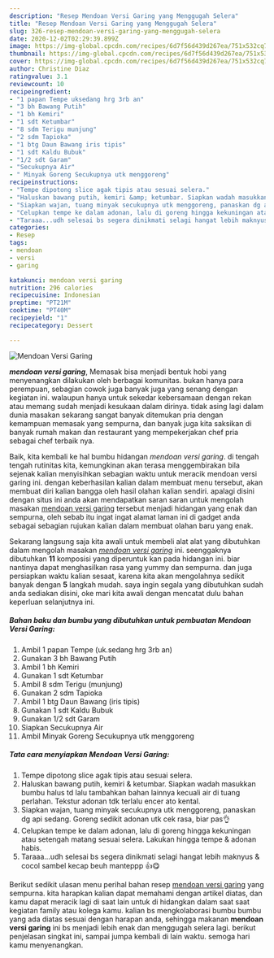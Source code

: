 ```yaml
---
description: "Resep Mendoan Versi Garing yang Menggugah Selera"
title: "Resep Mendoan Versi Garing yang Menggugah Selera"
slug: 326-resep-mendoan-versi-garing-yang-menggugah-selera
date: 2020-12-02T02:29:39.899Z
image: https://img-global.cpcdn.com/recipes/6d7f56d439d267ea/751x532cq70/mendoan-versi-garing-foto-resep-utama.jpg
thumbnail: https://img-global.cpcdn.com/recipes/6d7f56d439d267ea/751x532cq70/mendoan-versi-garing-foto-resep-utama.jpg
cover: https://img-global.cpcdn.com/recipes/6d7f56d439d267ea/751x532cq70/mendoan-versi-garing-foto-resep-utama.jpg
author: Christine Diaz
ratingvalue: 3.1
reviewcount: 10
recipeingredient:
- "1 papan Tempe uksedang hrg 3rb an"
- "3 bh Bawang Putih"
- "1 bh Kemiri"
- "1 sdt Ketumbar"
- "8 sdm Terigu munjung"
- "2 sdm Tapioka"
- "1 btg Daun Bawang iris tipis"
- "1 sdt Kaldu Bubuk"
- "1/2 sdt Garam"
- "Secukupnya Air"
- " Minyak Goreng Secukupnya utk menggoreng"
recipeinstructions:
- "Tempe dipotong slice agak tipis atau sesuai selera."
- "Haluskan bawang putih, kemiri &amp; ketumbar. Siapkan wadah masukkan bumbu halus td lalu tambahkan bahan lainnya kecuali air di tuang perlahan. Tekstur adonan tdk terlalu encer ato kental."
- "Siapkan wajan, tuang minyak secukupnya utk menggoreng, panaskan dg api sedang. Goreng sedikit adonan utk cek rasa, biar pas👌"
- "Celupkan tempe ke dalam adonan, lalu di goreng hingga kekuningan atau setengah matang sesuai selera. Lakukan hingga tempe &amp; adonan habis."
- "Taraaa...udh selesai bs segera dinikmati selagi hangat lebih maknyus &amp; cocol sambel kecap beuh manteppp 👍😋"
categories:
- Resep
tags:
- mendoan
- versi
- garing

katakunci: mendoan versi garing 
nutrition: 296 calories
recipecuisine: Indonesian
preptime: "PT21M"
cooktime: "PT40M"
recipeyield: "1"
recipecategory: Dessert

---
```



![Mendoan Versi Garing](https://img-global.cpcdn.com/recipes/6d7f56d439d267ea/751x532cq70/mendoan-versi-garing-foto-resep-utama.jpg)

<b><i>mendoan versi garing</i></b>, Memasak bisa menjadi bentuk hobi yang menyenangkan dilakukan oleh berbagai komunitas. bukan hanya para perempuan, sebagian cowok juga banyak juga yang senang dengan kegiatan ini. walaupun hanya untuk sekedar kebersamaan dengan rekan atau memang sudah menjadi kesukaan dalam dirinya. tidak asing lagi dalam dunia masakan sekarang sangat banyak ditemukan pria dengan kemampuan memasak yang sempurna, dan banyak juga kita saksikan di banyak rumah makan dan restaurant yang mempekerjakan chef pria sebagai chef terbaik nya.

Baik, kita kembali ke hal bumbu hidangan <i>mendoan versi garing</i>. di tengah tengah rutinitas kita, kemungkinan akan terasa menggembirakan bila sejenak kalian menyisihkan sebagian waktu untuk meracik mendoan versi garing ini. dengan keberhasilan kalian dalam membuat menu tersebut, akan membuat diri kalian bangga oleh hasil olahan kalian sendiri. apalagi disini dengan situs ini anda akan mendapatkan saran saran untuk mengolah masakan <u>mendoan versi garing</u> tersebut menjadi hidangan yang enak dan sempurna, oleh sebab itu ingat ingat alamat laman ini di gadget anda sebagai sebagian rujukan kalian dalam membuat olahan baru yang enak.




Sekarang langsung saja kita awali untuk membeli alat alat yang dibutuhkan dalam mengolah masakan <u><i>mendoan versi garing</i></u> ini. seenggaknya dibutuhkan <b>11</b> komposisi yang diperuntuk kan pada hidangan ini. biar nantinya dapat menghasilkan rasa yang yummy dan sempurna. dan juga persiapkan waktu kalian sesaat, karena kita akan mengolahnya sedikit banyak dengan <b>5</b> langkah mudah. saya ingin segala yang dibutuhkan sudah anda sediakan disini, oke mari kita awali dengan mencatat dulu bahan keperluan selanjutnya ini.

<!--inarticleads1-->

##### Bahan baku dan bumbu yang dibutuhkan untuk pembuatan Mendoan Versi Garing:

1. Ambil 1 papan Tempe (uk.sedang hrg 3rb an)
1. Gunakan 3 bh Bawang Putih
1. Ambil 1 bh Kemiri
1. Gunakan 1 sdt Ketumbar
1. Ambil 8 sdm Terigu (munjung)
1. Gunakan 2 sdm Tapioka
1. Ambil 1 btg Daun Bawang (iris tipis)
1. Gunakan 1 sdt Kaldu Bubuk
1. Gunakan 1/2 sdt Garam
1. Siapkan Secukupnya Air
1. Ambil  Minyak Goreng Secukupnya utk menggoreng




<!--inarticleads2-->

##### Tata cara menyiapkan Mendoan Versi Garing:

1. Tempe dipotong slice agak tipis atau sesuai selera.
1. Haluskan bawang putih, kemiri &amp; ketumbar. Siapkan wadah masukkan bumbu halus td lalu tambahkan bahan lainnya kecuali air di tuang perlahan. Tekstur adonan tdk terlalu encer ato kental.
1. Siapkan wajan, tuang minyak secukupnya utk menggoreng, panaskan dg api sedang. Goreng sedikit adonan utk cek rasa, biar pas👌
1. Celupkan tempe ke dalam adonan, lalu di goreng hingga kekuningan atau setengah matang sesuai selera. Lakukan hingga tempe &amp; adonan habis.
1. Taraaa...udh selesai bs segera dinikmati selagi hangat lebih maknyus &amp; cocol sambel kecap beuh manteppp 👍😋




Berikut sedikit ulasan menu perihal bahan resep <u>mendoan versi garing</u> yang sempurna. kita harapkan kalian dapat memahami dengan artikel diatas, dan kamu dapat meracik lagi di saat lain untuk di hidangkan dalam saat saat kegiatan family atau kolega kamu. kalian bs mengkolaborasi bumbu bumbu yang ada diatas sesuai dengan harapan anda, sehingga makanan <b>mendoan versi garing</b> ini bs menjadi lebih enak dan menggugah selera lagi. berikut penjelasan singkat ini, sampai jumpa kembali di lain waktu. semoga hari kamu menyenangkan.

